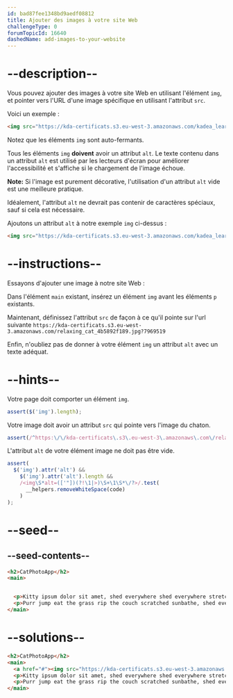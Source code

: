 ```yaml
---
id: bad87fee1348bd9aedf08812
title: Ajouter des images à votre site Web
challengeType: 0
forumTopicId: 16640
dashedName: add-images-to-your-website
---
```


# --description--

Vous pouvez ajouter des images à votre site Web en utilisant l'élément `img`, et pointer vers l'URL d'une image spécifique en utilisant l'attribut `src`.

Voici un exemple :

```html
<img src="https://kda-certificats.s3.eu-west-3.amazonaws.com/kadea_learn_landing_logo_f131d1e618.png">
```

Notez que les éléments `img` sont auto-fermants.

Tous les éléments `img` **doivent** avoir un attribut `alt`. Le texte contenu dans un attribut `alt` est utilisé par les lecteurs d'écran pour améliorer l'accessibilité et s'affiche si le chargement de l'image échoue.

**Note:** Si l'image est purement décorative, l'utilisation d'un attribut `alt` vide est une meilleure pratique.

Idéalement, l'attribut `alt` ne devrait pas contenir de caractères spéciaux, sauf si cela est nécessaire.

Ajoutons un attribut `alt` à notre exemple `img` ci-dessus :

```html
<img src="https://kda-certificats.s3.eu-west-3.amazonaws.com/kadea_learn_landing_logo_f131d1e618.png" alt="Le logo de Kadea Online">
```

# --instructions--

Essayons d'ajouter une image à notre site Web :

Dans l'élément `main` existant, insérez un élément `img` avant les éléments `p` existants.

Maintenant, définissez l'attribut `src` de façon à ce qu'il pointe sur l'url suivante `https://kda-certificats.s3.eu-west-3.amazonaws.com/relaxing_cat_4b5892f189.jpg?7969519`

Enfin, n'oubliez pas de donner à votre élément `img` un attribut `alt` avec un texte adéquat.

# --hints--

Votre page doit comporter un élément `img`.

```js
assert($('img').length);
```

Votre image doit avoir un attribut `src` qui pointe vers l'image du chaton.

```js
assert(/^https:\/\/kda-certificats\.s3\.eu-west-3\.amazonaws\.com\/relaxing_cat_4b5892f189\.jpg\?7969519$/i.test($('img').attr('src')));
```

L'attribut `alt` de votre élément image ne doit pas être vide.

```js
assert(
  $('img').attr('alt') &&
    $('img').attr('alt').length &&
    /<img\S*alt=(['"])(?!\1|>)\S+\1\S*\/?>/.test(
      __helpers.removeWhiteSpace(code)
    )
);
```

# --seed--

## --seed-contents--

```html
<h2>CatPhotoApp</h2>
<main>


  <p>Kitty ipsum dolor sit amet, shed everywhere shed everywhere stretching attack your ankles chase the red dot, hairball run catnip eat the grass sniff.</p>
  <p>Purr jump eat the grass rip the couch scratched sunbathe, shed everywhere rip the couch sleep in the sink fluffy fur catnip scratched.</p>
</main>
```

# --solutions--

```html
<h2>CatPhotoApp</h2>
<main>
  <a href="#"><img src="https://kda-certificats.s3.eu-west-3.amazonaws.com/relaxing_cat_4b5892f189.jpg?7969519" alt="Un joli chat orange couché sur le dos."></a>
  <p>Kitty ipsum dolor sit amet, shed everywhere shed everywhere stretching attack your ankles chase the red dot, hairball run catnip eat the grass sniff.</p>
  <p>Purr jump eat the grass rip the couch scratched sunbathe, shed everywhere rip the couch sleep in the sink fluffy fur catnip scratched.</p>
</main>
```

